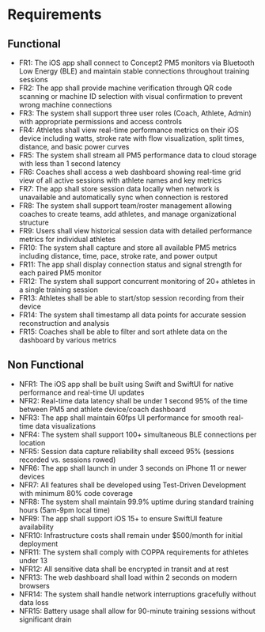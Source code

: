 # Requirements

## Functional
- FR1: The iOS app shall connect to Concept2 PM5 monitors via Bluetooth Low Energy (BLE) and maintain stable connections throughout training sessions
- FR2: The app shall provide machine verification through QR code scanning or machine ID selection with visual confirmation to prevent wrong machine connections
- FR3: The system shall support three user roles (Coach, Athlete, Admin) with appropriate permissions and access controls
- FR4: Athletes shall view real-time performance metrics on their iOS device including watts, stroke rate with flow visualization, split times, distance, and basic power curves
- FR5: The system shall stream all PM5 performance data to cloud storage with less than 1 second latency
- FR6: Coaches shall access a web dashboard showing real-time grid view of all active sessions with athlete names and key metrics
- FR7: The app shall store session data locally when network is unavailable and automatically sync when connection is restored
- FR8: The system shall support team/roster management allowing coaches to create teams, add athletes, and manage organizational structure
- FR9: Users shall view historical session data with detailed performance metrics for individual athletes
- FR10: The system shall capture and store all available PM5 metrics including distance, time, pace, stroke rate, and power output
- FR11: The app shall display connection status and signal strength for each paired PM5 monitor
- FR12: The system shall support concurrent monitoring of 20+ athletes in a single training session
- FR13: Athletes shall be able to start/stop session recording from their device
- FR14: The system shall timestamp all data points for accurate session reconstruction and analysis
- FR15: Coaches shall be able to filter and sort athlete data on the dashboard by various metrics

## Non Functional
- NFR1: The iOS app shall be built using Swift and SwiftUI for native performance and real-time UI updates
- NFR2: Real-time data latency shall be under 1 second 95% of the time between PM5 and athlete device/coach dashboard
- NFR3: The app shall maintain 60fps UI performance for smooth real-time data visualizations
- NFR4: The system shall support 100+ simultaneous BLE connections per location
- NFR5: Session data capture reliability shall exceed 95% (sessions recorded vs. sessions rowed)
- NFR6: The app shall launch in under 3 seconds on iPhone 11 or newer devices
- NFR7: All features shall be developed using Test-Driven Development with minimum 80% code coverage
- NFR8: The system shall maintain 99.9% uptime during standard training hours (5am-9pm local time)
- NFR9: The app shall support iOS 15+ to ensure SwiftUI feature availability
- NFR10: Infrastructure costs shall remain under $500/month for initial deployment
- NFR11: The system shall comply with COPPA requirements for athletes under 13
- NFR12: All sensitive data shall be encrypted in transit and at rest
- NFR13: The web dashboard shall load within 2 seconds on modern browsers
- NFR14: The system shall handle network interruptions gracefully without data loss
- NFR15: Battery usage shall allow for 90-minute training sessions without significant drain

